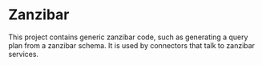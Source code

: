 
# Zanzibar

This project contains generic zanzibar code, such as generating a query plan from a zanzibar schema.
It is used by connectors that talk to zanzibar services.